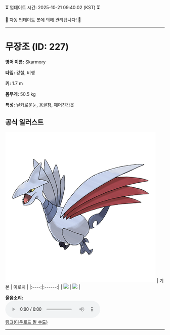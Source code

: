 
⏳ 업데이트 시간: 2025-10-21 09:40:02 (KST) ⏳

🤖 자동 업데이트 봇에 의해 관리됩니다! 🤖

---

# 무장조 (ID: 227)
**영어 이름:** Skarmory

**타입:** 강철, 비행

**키:** 1.7 m

**몸무게:** 50.5 kg

**특성:** 날카로운눈, 옹골참, 깨어진갑옷

## 공식 일러스트
![](https://raw.githubusercontent.com/PokeAPI/sprites/master/sprites/pokemon/other/official-artwork/227.png)
| 기본 | 이로치 |
|:----:|:------:|
| <img src="http://play.pokemonshowdown.com/sprites/ani/skarmory.gif" width="200"> | <img src="http://play.pokemonshowdown.com/sprites/ani-shiny/skarmory.gif" width="200"> |

**울음소리:**<br><audio controls src="https://raw.githubusercontent.com/PokeAPI/cries/main/cries/pokemon/latest/227.ogg"></audio><br> [링크(다운로드 될 수도)](https://raw.githubusercontent.com/PokeAPI/cries/main/cries/pokemon/latest/227.ogg)


---
